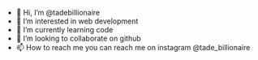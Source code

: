 - 👋 Hi, I’m @tadebillionaire
- 👀 I’m interested in web development
- 🌱 I’m currently learning code
- 💞️ I’m looking to collaborate on github
- 📫 How to reach me you can reach me on instagram @tade_billionaire

<!---
tadebillionaire/tadebillionaire is a ✨ special ✨ repository because its `README.md` (this file) appears on your GitHub profile.
You can click the Preview link to take a look at your changes.
--->
